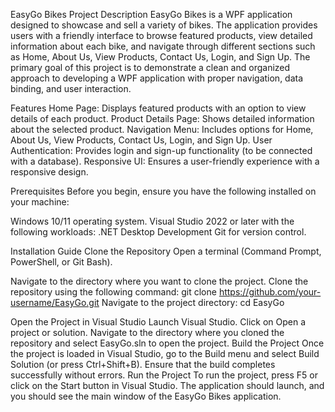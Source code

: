 EasyGo Bikes Project
Description
EasyGo Bikes is a WPF application designed to showcase and sell a variety of bikes. The application provides users with a friendly interface to browse featured products, view detailed information about each bike, and navigate through different sections such as Home, About Us, View Products, Contact Us, Login, and Sign Up.
The primary goal of this project is to demonstrate a clean and organized approach to developing a WPF application with proper navigation, data binding, and user interaction.

Features
Home Page: Displays featured products with an option to view details of each product.
Product Details Page: Shows detailed information about the selected product.
Navigation Menu: Includes options for Home, About Us, View Products, Contact Us, Login, and Sign Up.
User Authentication: Provides login and sign-up functionality (to be connected with a database).
Responsive UI: Ensures a user-friendly experience with a responsive design.

Prerequisites
Before you begin, ensure you have the following installed on your machine:

Windows 10/11 operating system.
Visual Studio 2022 or later with the following workloads:
.NET Desktop Development
Git for version control.

Installation Guide
Clone the Repository
Open a terminal (Command Prompt, PowerShell, or Git Bash).

Navigate to the directory where you want to clone the project.
Clone the repository using the following command:
git clone https://github.com/your-username/EasyGo.git
Navigate to the project directory:
cd EasyGo

Open the Project in Visual Studio
Launch Visual Studio.
Click on Open a project or solution.
Navigate to the directory where you cloned the repository and select EasyGo.sln to open the project.
Build the Project
Once the project is loaded in Visual Studio, go to the Build menu and select Build Solution (or press Ctrl+Shift+B).
Ensure that the build completes successfully without errors.
Run the Project
To run the project, press F5 or click on the Start button in Visual Studio.
The application should launch, and you should see the main window of the EasyGo Bikes application.
